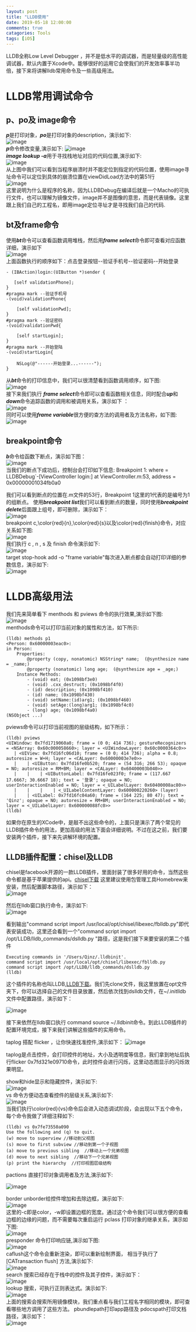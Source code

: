 ```yaml
---
layout: post
title: "LLDB使用"
date: 2019-05-18 12:00:00
comments: true
catagories: Tools
tags: [iOS]
---
```


LLDB全称Low Level Debugger ，并不是低水平的调试器，而是轻量级的高性能调试器，默认内置于Xcode中。能够很好的运用它会使我们的开发效率事半功倍，接下来将讲解lldb常用命令及一些高级用法。

<!--more-->

# LLDB常用调试命令

## p、po及 image命令
***p***是打印对象，***po***是打印对象的description，演示如下:  
![image](/res/images/article/lldb/1.gif)   
***p***命令修改变量,演示如下:
![image](/res/images/article/lldb/2.webp)   
***image lookup -a***用于寻找栈地址对应的代码位置,演示如下:    
![image](/res/images/article/lldb/3.webp)      
从上图中我们可以看到当程序崩溃时并不能定位到指定的代码位置，使用image寻址命令可以定位到具体的崩溃位置在viewDidLoad方法中的第51行   
![image](/res/images/article/lldb/4.webp)   
这里说明为什么是程序的名称，因为LLDBDebug在编译后就是一个Macho的可执行文件，也可以理解为镜像文件，image并不是图像的意思，而是代表镜像。这里跟上我们自己的工程名，即用image定位寻址才是寻找我们自己的代码.
## bt及frame命令
使用***bt***命令可以查看函数调用堆栈，然后用***frame select***命令即可查看对应函数详细，演示如下   
![image](/res/images/article/lldb/5.webp)   
上面函数执行的顺序如下：点击登录按钮--验证手机号--验证密码--开始登录
```
- (IBAction)login:(UIButton *)sender {
    
   [self validationPhone];
}
#pragma mark --验证手机号
-(void)validationPhone{

    [self validationPwd];
}
#pragma mark --验证密码
-(void)validationPwd{
    
    [self startLogin];
}
#pragma mark --开始登陆
-(void)startLogin{
   
    NSLog(@"------开始登录...------");
}
```
从***bt***命令的打印信息中，我们可以很清楚看到函数调用顺序，如下图:   
![image](/res/images/article/lldb/6.webp)   
接下来我们执行 ***frame select***命令即可以查看函数相关信息，同时配合***up***和***down***命令追踪函数的调用和被调用关系，演示如下 ：   
![image](/res/images/article/lldb/7.webp)   
同时可以使用***frame variable***很方便的查方法的调用者及方法名称，如下图:   
![image](/res/images/article/lldb/8.webp)   
## breakpoint命令
***b***命令给函数下断点，演示如下图：   
![image](/res/images/article/lldb/9.webp)   
当我们的断点下成功后，控制台会打印如下信息:
Breakpoint 1: where = LLDBDebug`-[ViewController login:] at ViewController.m:53, address = 0x00000001034fb0a0

我们可以看到断点的位置在.m文件的53行，Breakpoint 1这里的1代表的是编号为1的组断点。
使用***breakpoint list***我们可以看到断点的数量，同时使用***breakpoint  delete***后面跟上组号，即可删除，演示如下：  
![image](/res/images/article/lldb/10.webp)   
breakpoint c,\color{red}{n},\color{red}{s}以及\color{red}{finish}命令，对应关系如下图:     
![image](/res/images/article/lldb/11.webp)    
我们执行 c , n , s 及 finish 命令演示如下:   
![image](/res/images/article/lldb/12.webp)   
target stop-hook add -o "frame variable"每次进入断点都会自动打印详细的参数信息，演示如下:   
![image](/res/images/article/lldb/13.webp)   
# LLDB高级用法
我们先来简单看下 menthods 和 pviews 命令的执行效果,演示如下图:    
![image](/res/images/article/lldb/14.webp)   
menthods命令可以打印当前对象的属性和方法，如下所示:   
```
(lldb) methods p1
<Person: 0x60000003eac0>:
in Person:
    Properties:
        @property (copy, nonatomic) NSString* name;  (@synthesize name = _name;)
        @property (nonatomic) long age;  (@synthesize age = _age;)
    Instance Methods:
        - (void) eat; (0x1098bf3e0)
        - (void) .cxx_destruct; (0x1098bf4f0)
        - (id) description; (0x1098bf410)
        - (id) name; (0x1098bf430)
        - (void) setName:(id)arg1; (0x1098bf460)
        - (void) setAge:(long)arg1; (0x1098bf4c0)
        - (long) age; (0x1098bf4a0)
(NSObject ...)
```
pviews命令可以打印当前视图的层级结构，如下所示：
```
(lldb) pviews
<UIWindow: 0x7fd1719060a0; frame = (0 0; 414 736); gestureRecognizers = <NSArray: 0x60c000058660>; layer = <UIWindowLayer: 0x60c0000364c0>>
   | <UIView: 0x7fd16fc06d10; frame = (0 0; 414 736); alpha = 0.8; autoresize = W+H; layer = <CALayer: 0x60000003e7e0>>
   |    | <UIButton: 0x7fd16fe0b520; frame = (54 316; 266 53); opaque = NO; autoresize = RM+BM; layer = <CALayer: 0x60400003b040>>
   |    |    | <UIButtonLabel: 0x7fd16fe023f0; frame = (117.667 17.6667; 30.6667 18); text = '登录'; opaque = NO; userInteractionEnabled = NO; layer = <_UILabelLayer: 0x60400008ac80>>
   |    |    |    | <_UILabelContentLayer: 0x600000220260> (layer)
   |    | <UILabel: 0x7fd16fc04a60; frame = (164 225; 80 47); text = 'Qinz'; opaque = NO; autoresize = RM+BM; userInteractionEnabled = NO; layer = <_UILabelLayer: 0x600000088fc0>>
(lldb) 
```
如果你在原生的XCode中，是敲不出这些命令的，上面只是演示了两个常见的LLDB插件命令的用法，更加高级的用法下面会详细说明。不过在这之前，我们要安装两个插件，接下来先讲解环境的配置。
## LLDB插件配置：chisel及LLDB
chisel是facebook开源的一款LLDB插件，里面封装了很多好用的命令，当然这些命令都是基于苹果提供的api。[chisel下载](https://github.com/facebook/chisel)
这里建议使用包管理工具Homebrew来安装，然后配置脚本路径，演示如下：  
![image](/res/images/article/lldb/15.webp)     

然后在lldb窗口执行命令，演示如下:   
![image](/res/images/article/lldb/16.webp) 

看到输出"command script import /usr/local/opt/chisel/libexec/fblldb.py"即代表安装成功，这里还会看到一个"command script import /opt/LLDB/lldb_commands/dslldb.py
"路径，这是我们接下来要安装的第二个插件
```
Executing commands in '/Users/Qinz/.lldbinit'.
command script import /usr/local/opt/chisel/libexec/fblldb.py
command script import /opt/LLDB/lldb_commands/dslldb.py
(lldb) 
```
这个插件的名称也叫LLDB,[LLDB下载](https://github.com/DerekSelander/LLDB)。我们先clone文件，我这里放置在opt文件夹下，你可以选择自己的文件目录放置，然后依次找到dslldb文件，在~/.initlldb文件中配置路径，演示如下：

![image](/res/images/article/lldb/17.webp)   

接下来依然在lldb窗口执行 command source ~/.lldbinit命令。到此LLDB插件的配置环境完成，接下来我们讲解这些插件的实用命令。

taplog 搭配 flicker ，让你快速找准控件,演示如下：
![image](/res/images/article/lldb/18.webp)  

 taplog是点击控件，会打印控件的地址，大小及透明度等信息，我们拿到地址后执行flicker 0x7fd321e09710命令，此时控件会进行闪烁，这里动态图显示的闪烁效果明显。

 show和hide显示和隐藏控件，演示如下:   
![image](/res/images/article/lldb/19.webp)   
 vs 命令方便动态查看控件的层级关系,演示如下:  
![image](/res/images/article/lldb/20.webp)    
当我们执行\color{red}{vs}命令后会进入动态调试阶段，会出现以下五个命令，每个命令我做了详细注释如下:

```
(lldb) vs 0x7fe73550a090
Use the following and (q) to quit.
(w) move to superview //移动到父视图
(s) move to first subview //移动到第一个子视图
(a) move to previous sibling  //移动上一个兄弟视图
(d) move to next sibling  //移动下一个兄弟视图
(p) print the hierarchy  //打印视图层级结构
```
pactions 直接打印对象调用者及方法,演示如下:

![image](/res/images/article/lldb/21.webp) 

border unborder给控件增加和去除边框，演示如下:   
![image](/res/images/article/lldb/22.webp)   
这里的-c即是color，-w即设置边框的宽度。通过这个命令我们可以很方便的查看边框的边缘的问题，而不需要每次重启运行
pclass 打印对象的继承关系，演示如下图:   
![image](/res/images/article/lldb/23.webp)   
presponder 命令打印响应链,演示如下图:   
![image](/res/images/article/lldb/24.webp)    
caflush这个命令会重新渲染，即可以重新绘制界面， 相当于执行了 [CATransaction flush] 方法,演示如下:   
![image](/res/images/article/lldb/25.webp)    
search 搜索已经存在于栈中的控件及其子控件，演示如下：   
![image](/res/images/article/lldb/26.webp)  
lookup 搜索，可执行正则表达式。演示如下:   
![image](/res/images/article/lldb/27.webp)   
上面的搜索会搜索所用镜像模块，我们重点看与我们工程名字相同的模块，即可查看哪些地方调用了这些方法。
pbundlepath打印app路径及 pdocspath打印文档路径，演示如下：  
![image](/res/images/article/lldb/28.webp) 